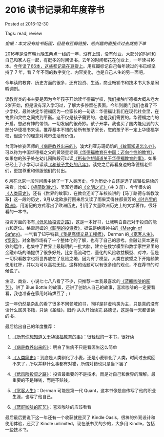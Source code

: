 # 2016 读书记录和年度荐书

Posted at 2016-12-30

Tags: read, review



*_偷懒：本文没有给书配图，但是有豆瓣链接，感兴趣的直接点过去就能下单_*



2016年是没有朝九晚五两点一线的一年，没有上班，没有创业，大部分的时间和自己和家人在一起，有挺多的时间读书。去年的时间都花在创业上，一年读书16本。[今年读了66本，这些都记录在豆瓣上][1]。用豆瓣标记自己每年读过的书已经坚持了 7 年，看 7 年不同的数字变化、内容变化，也是自己人生的另一面吧。



今年读的教育、历史方面的很多，还有投资、生活，商业畅销书和技术书大多是闲暇调剂。



读教育类的书主要是因为今年孩子开始读华德福学校，我们接触华德福大概从老大2岁开始，但是没有深入学习过，了解大多停留在表面。今年到厦门我们也看了不少学校，最终决定华德福因为一位家长的一句话：华德福让我们在现代社会里，在物质和灵性之间找到平衡。这不仅是孩子需要的，也是我们需要的。华德福之门的开启，想必有神的带领，一切发展的很奇妙。孩子开学，我也买了国内能见到的大部分华德福书来读。推荐基本不错的给所有孩子家长，您的孩子不一定上华德福学校，但这个的理念对城市生活有价值。



台湾许妙姿医师的[《病是教养出来的》][2]，澳大利亚苏珊奶奶的[《故事知道怎么办》][3]，可以称为中国华德福之父的黄晓星老师[《华德福教育在中国：迈向个性的教育》][4]，如果您的孩子处在幼儿园阶段可以读[《所有你想知道关于华德福教育的事》][5]，如果已经上了小学可以读读[《和孩子共处的八年》][6]。读完之后再看身边的华德福老师们，更加尊重和佩服他们的付出。



6 月在北京一段时间集中读了一下人类历史，作为历史小白还是选了些轻松易读的来看。比如：[《极简欧洲史》][7]、吴军老师的[《文明之光》][8]（共 3 册）、今年很火的[《人类简史》][9]，还有《世界的故事》，在教会还听了车校长讲的【马丁路德与新教改革】这一段的历史，9月从北欧旅行回来后又读了雨果奖得住郝景芳的[《时光里的欧洲》][10]，用游记的方式写出了欧洲历史，引用了大量欧洲历史上的文学著作，很好看的一本书。



投资方面的书有[《低风险投资之路》][11]，这是一本好书，让我明白自己对于投资的能力和定位。格雷厄姆的[《聪明的投资者》][12]，据说是绝版神书的[《Margin of Safety》][13]。一气看了知乎特辑[《我是高频交易工程师》][14]，Derman 的[《宽客人生》][15]，[《宽客》][16]。对金融市场有了一个整体化的了解，也有了自己的思考。金融让资本更有效的运作，也集中了世界上最聪明的一批大脑，建立在数学模型和数学家世界里的金融市场的确提供了很多好处，比如高流动性、量化的风险收益模型、对冲，但是一切只看数字也将世界放在了危险之地，因为有了模型，人类在欲望之下开始频繁使用杠杆，并以为可以高枕无忧。这样的话题可以有很多维的观点，不在荐书的时候说了。



生活、商业、小说七七八八看了不少，只推荐一本我最喜欢的[《蓝瓶咖啡的匠艺》][17]，讲了 Blue Bottle 的故事，还讲了创始人自己的故事，喜欢咖啡的一定要看看，我也准备在家用烤箱烘豆了 ; )



这一年仍然是杂乱的看了很多不同领域的书，同样是非虚构类为主，只是真的没有读什么属灵书籍，只读《圣经》，旧约 从头开始读完 路德记，这是每一天都该读的书。



最后给出自己的年度推荐：

1. [《所有你想知道关于华德福教育的事》][18]：很轻松的一本书，很好读

2. [《病是教养出来的》][19]：明白了生病不只是看医生这么简单

3. [《人类简史》][20]：到底是人类驯化了小麦，还是小麦驯化了人类，时间过去就回不来了，所以并非什么事都有对错，所谓对错也只是当下罢了

4. [《低风险投资之路》][21]：投资最重要的不是技术，而是对自己和世界的理解。最重要的不是赚钱，而是不赔钱。

5. [《宽客人生》][22]：Derman 可能是第一代 Quant，这本书像是自传写了他的职业生涯，也写了他自己。

6. [《蓝屏咖啡的匠艺》][23]：喜欢咖啡的应该看看



最后最后要说下这一年还有一个收获就是买了  Kindle Oasis，很棒的外观设计和使用体验，还买了 Kindle unlimited，现在纸书买的少的，大多用 Kindle，包括一些技术书。



[1]: https://book.douban.com/people/suave/collect?start=0&sort=rating&rating=all&tag=2016%E8%AF%BB%E8%BF%87&mode=grid&filter=all
[2]: https://book.douban.com/subject/10862844/
[3]: https://book.douban.com/subject/6800784/
[4]: https://book.douban.com/subject/25962640/
[5]: https://book.douban.com/subject/26593815/
[6]: https://book.douban.com/subject/6811560/
[7]: https://book.douban.com/subject/5366248/
[8]: https://book.douban.com/subject/25902942/
[9]: https://book.douban.com/subject/25985021/
[10]: https://book.douban.com/subject/10561232/
[11]: https://book.douban.com/subject/25901160/
[12]: https://book.douban.com/subject/6557288/
[13]: https://book.douban.com/subject/2335844/
[14]: https://book.douban.com/subject/26695437/
[15]: https://book.douban.com/subject/26684408/
[16]: https://book.douban.com/subject/6712293/
[17]: https://book.douban.com/subject/26839357/
[18]: https://book.douban.com/subject/26593815/
[19]: https://book.douban.com/subject/10862844/
[20]: https://book.douban.com/subject/25985021/
[21]: https://book.douban.com/subject/25901160/
[22]: https://book.douban.com/subject/26684408/
[23]: https://book.douban.com/subject/26839357/